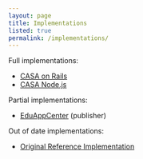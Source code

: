 ```yaml
---
layout: page
title: Implementations
listed: true
permalink: /implementations/
---
```

Full implementations:

* [CASA on Rails](casa-on-rails)
* [CASA Node.js](casa-nodejs)

Partial implementations:

* [EduAppCenter](edu_app_center) (publisher)

Out of date implementations:

* [Original Reference Implementation](reference)
